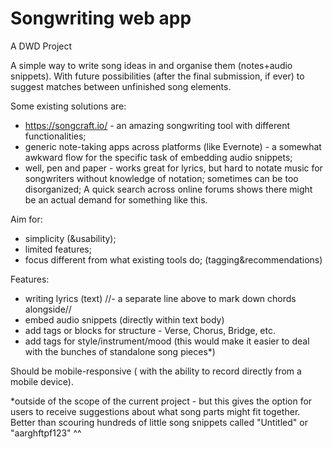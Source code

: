 # Songwriting web app
A DWD Project

A simple way to write song ideas in and organise them (notes+audio snippets).
With future possibilities (after the final submission, if ever) to suggest matches between unfinished song elements.

Some existing solutions are:
- https://songcraft.io/ - an amazing songwriting tool with different functionalities;  
- generic note-taking apps across platforms (like Evernote) - a somewhat awkward flow for the specific task of embedding audio snippets;
- well, pen and paper - works great for lyrics, but hard to notate music for songwriters without knowledge of notation; sometimes can be too disorganized;
A quick search across online forums shows there might be an actual demand for something like this.

Aim for:
- simplicity (&usability);
- limited features;
- focus different from what existing tools do; (tagging&recommendations)

Features:
- writing lyrics (text)
//- a separate line above to mark down chords alongside//
- embed audio snippets (directly within text body)
- add tags or blocks for structure - Verse, Chorus, Bridge, etc.
- add tags for style/instrument/mood (this would make it easier to deal with the bunches of standalone song pieces*)

Should be mobile-responsive ( with the ability to record directly from a mobile device).

*outside of the scope of the current project - but this gives the option for users to receive suggestions about what song parts might fit together. Better than scouring hundreds of little song snippets called "Untitled" or "aarghftpf123" ^^
